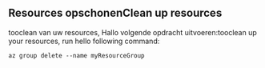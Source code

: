 ## <a name="clean-up-resources"></a><span data-ttu-id="d0a6f-101">Resources opschonen</span><span class="sxs-lookup"><span data-stu-id="d0a6f-101">Clean up resources</span></span>

<span data-ttu-id="d0a6f-102">tooclean van uw resources, Hallo volgende opdracht uitvoeren:</span><span class="sxs-lookup"><span data-stu-id="d0a6f-102">tooclean up your resources, run hello following command:</span></span>

```azurecli-interactive
az group delete --name myResourceGroup
```
